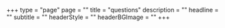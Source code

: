+++
type = "page"
page = ""
title = "questions"
description = ""
headline = ""
subtitle = ""
headerStyle = ""
headerBGImage = ""
+++

<!--<p class="question">
   <h2 class="h4 mb-3 mr-ml-a mw-25em text-center lg-pr-pl-2">Below are some answers to frequently asked hiring questions and a description of what my dream job would be.</h2>
    <span>Where are you currently working?</span>
  </p>

  <p class="answer">"I'm currently working as a UI/UX designer and front-end developer at <a href="//healthscholars.com/">Health Scholars</a>."</p>

  <p class="question bg-rust">
    <span>Are you looking for in a new opportunity?</span>
  </p>

  <p class="answer">"I want the chance to contribute and grow a product or brand with the collaboration of a senior design team. My goal is to be part of a team that values communication over deliverables."</p>

  <p class="question bg-purple">
    <span>What type of role are you looking for?</span>
  </p>

  <p class="answer">"I want to be part of a UI/UX front-end design team. I want to help make better tools and systems for our team so we can provide our users with the best experience possible."</p>

  <p class="question bg-teal">
    <span>What type of design work do you prefer?</span>
  </p>

  <p class="answer">"These days I tend to think more about content organization and how to visually communicate the project's message. I enjoy shaping the brand identity as well as building wireframes and user flows. I also love to code and think that HTML/CSS/JS based prototypes are the best way to test user interaction. What I have come to understand over the past few years is that I love working in <em>all phases</em> of the design process. The entire journey is fun for me."</p>

  <p class="question bg-pink">
    <span>What type of company do you want to work for?</span>
  </p>

  <p class="answer">"I want to work for a company that cares more about the people they serve than the profits they make. They are aware of the impact they have in peoples' lives. They make the effort to understand their users and strive to improve the quality of the service, product or resource the provide them."</p>

  <p class="question bg-green">
    <span>What type of work do you want to focus on?</span>
  </p>

  <p class="answer">"I want to maximize the overall performance of the design process, product value and user experience by refining internal tools, systems and brand culture."<br><br>"This would include the development and maintenance of large code bases and design systems as well as the education and documentation of these resources for internal and public use."</p>

  <p class="h4 mb-2 text-center">At my dream job, my team and I would…</p> -->
